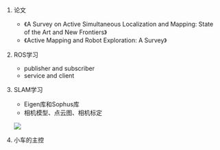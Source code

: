  

1. 论文
   * 《A Survey on Active Simultaneous Localization and Mapping: State of the Art and New Frontiers》
   * 《Active Mapping and Robot Exploration: A Survey》

2. ROS学习
   * publisher and subscriber
   * service and client
   
3. SLAM学习
   * Eigen库和Sophus库
   * 相机模型、点云图、相机标定
   
   ![](/home/nianba/Pictures/Screenshot_20221213_175955.png)

4. 小车的主控
